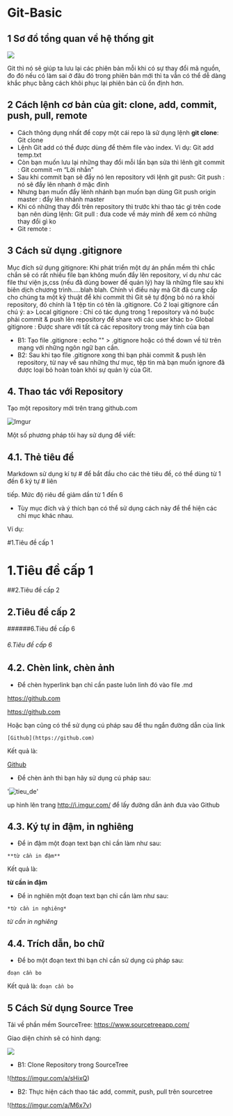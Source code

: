 # Git-Basic

## 1 Sơ đồ tổng quan về hệ thống git

<img src="https://i2.wp.com/hocarm.org/wp-content/uploads/2017/02/VersionControl-Server.png?w=700&ssl=1" />
	
Git thì nó sẽ giúp ta lưu lại các phiên bản mỗi khi có sự thay đổi mã nguồn, đo đó nếu có làm sai ở 
đâu đó trong phiên bản mới thì ta vẫn có thể dễ dàng khắc phục bằng cách khôi phục lại phiên bản cũ 
ổn định hơn.


## 2 Cách lệnh cơ bản của git: clone, add, commit, push, pull, remote

- Cách thông dụng nhất để copy một cái repo là sử dụng lệnh **git clone**:
		Git clone <link repository>
- Lệnh Git add có thể được dùng để thêm file vào index. Vi dụ:
		Git add temp.txt
- Còn bạn muốn lưu lại những thay đổi mỗi lần bạn sửa thì lênh git commit :
		Git commit  –m “Lời nhắn”
- Sau khi commit bạn sẽ đẩy nó len repository với lệnh git push:
		Git push : nó sẽ đẩy lên nhanh ở mặc đinh
- Nhưng bạn muốn đẩy lênh nhánh bạn muốn bạn dùng 
			Git push origin master : đẩy lên nhánh master
- Khi có những thay đổi trên repository thì trước khi thao tác gì trên code bạn nên dùng lệnh:
		Git pull : đưa code về máy mình để xem có những thay đổi gì ko
- Git remote :
	
## 3 Cách sử dụng .gitignore

Mục đích sử dụng gitignore: Khi phát triển một dự án phần mềm thì chắc chắn sẽ có rất nhiều file bạn không 
muốn đẩy lên repository, ví dụ như các file thư viện js,css (nếu đã dùng bower để quản lý) hay là những file 
sau khi biên dịch chương trình…..blah blah. Chính vì điều này mà Git đã cung cấp cho chúng ta một kỹ thuật 
để khi commit thì Git sẽ tự động bỏ nó ra khỏi repository, đó chính là 1 tệp tin có tên là .gitignore.
Có 2 loại gitignore cần chú ý:
a> Local gitignore : Chỉ có tác dụng trong 1 repository và nó buộc phải commit & push lên repository để share 
với các user khác
b> Global gitignore : Được share với tất cả các repository trong máy tính của bạn
- B1: Tạo file .gitignore : echo "" > .gitignore hoặc có thể down về từ trên mạng với những ngôn ngữ bạn cần.
- B2: Sau khi tạo file .gitignore xong thì bạn phải commit & push lên repository, từ nay về sau những thư mục, tệp 
		tin mà bạn muốn ignore đã được loại bỏ hoàn toàn khỏi sự quản lý của Git.
		
## 4. Thao tác với Repository

Tạo một repository mới trên trang github.com

![Imgur](https://i.imgur.com/INNS2fv.png)

Một số phương pháp tôi hay sử dụng để viết:

## 4.1. Thẻ tiêu đề

Markdown sử dụng kí tự # để bắt đầu cho các thẻ tiêu đề, có thể dùng từ 1 đến 6 ký tự # liên 

tiếp. Mức độ riêu đề giảm dần từ 1 đến 6

- Tùy mục đích và ý thích bạn có thể sử dụng cách này để thể hiện các chỉ mục khác nhau.

Ví dụ:

#1.Tiêu đề cấp 1

# 1.Tiêu đề cấp 1

##2.Tiêu đề cấp 2

## 2.Tiêu đề cấp 2


######6.Tiêu đề cấp 6

###### 6.Tiêu đề cấp 6

## 4.2. Chèn link, chèn ảnh

- Để chèn hyperlink bạn chỉ cần paste luôn linh đó vào file .md

https://github.com

https://github.com

Hoặc bạn cũng có thể sử dụng cú pháp sau để thu ngắn đường dẫn của link

`[Github](https://github.com)`

Kết quả là:

[Github](https://github.com)

- Để chèn ảnh thì bạn hãy sử dụng cú pháp sau:

'![tieu_de](link_hinh)'

up hình lên trang http://i.imgur.com/ để lấy đường dẫn ảnh đưa vào Github

## 4.3. Ký tự in đậm, in nghiêng

- Để in đậm một đoạn text bạn chỉ cần làm như sau:

`**từ cần in đậm**`

Kết quả là:

**từ cần in đậm**

- Để in nghiên một đoạn text bạn chỉ cần làm như sau:

`*từ cần in nghiêng*`

*từ cần in nghiêng*

## 4.4. Trích dẫn, bo chữ

-  Để bo một đoạn text thì bạn chỉ cần sử dụng cú pháp sau:

`đoạn cần bo`

Kết quả là: `đoạn cần bo`

## 5 Cách Sử dụng Source Tree

Tải về phần mềm SourceTree: https://www.sourcetreeapp.com/

Giao diện chính sẽ có hình dạng:

<img src="https://i.imgur.com/3XVx2wI.png " />
 
- B1: Clone Repository trong SourceTree

 !(https://imgur.com/a/sHixQ)
 
- B2: Thực hiện cách thao tác add, commit, push, pull trên sourcetree

 !(https://imgur.com/a/M6x7v)
